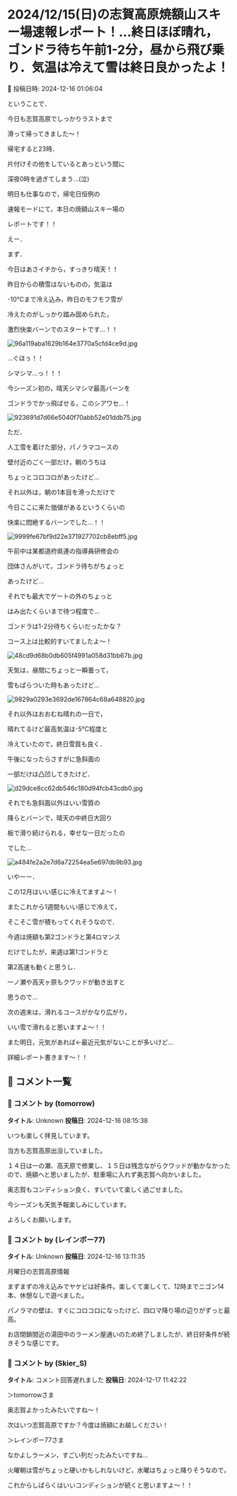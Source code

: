 # 2024/12/15(日)の志賀高原焼額山スキー場速報レポート！…終日ほぼ晴れ，ゴンドラ待ち午前1-2分，昼から飛び乗り．気温は冷えて雪は終日良かったよ！

📅 投稿日時: 2024-12-16 01:06:04

ということで．


今日も志賀高原でしっかりラストまで


滑って帰ってきました～！





帰宅すると23時．


片付けその他をしているとあっという間に


深夜0時を過ぎてしまう…(泣)


明日も仕事なので，帰宅日恒例の


速報モードにて，本日の焼額山スキー場の


レポートです！！





えー．


まず．


今日はあさイチから，すっきり晴天！！


昨日からの積雪はないものの，気温は


-10℃まで冷え込み，昨日のモフモフ雪が


冷えたのがしっかり踏み固められた，


激烈快楽バーンでのスタートです…！！




![96a119aba1629b164e3770a5cfd4ce9d.jpg](images/96a119aba1629b164e3770a5cfd4ce9d.jpg)







…ぐほぅ！！


シマシマ…っ！！！


今シーズン初の，晴天シマシマ最高バーンを


ゴンドラでかっ飛ばせる，このシアワセ…！




![923691d7d66e5040f70abb52e01ddb75.jpg](images/923691d7d66e5040f70abb52e01ddb75.jpg)







ただ．


人工雪を着けた部分，パノラマコースの


壁付近のごく一部だけ，朝のうちは


ちょっとコロコロがあったけど…


それ以外は，朝の1本目を滑っただけで


今日ここに来た価値があるというくらいの


快楽に悶絶するバーンでした…！！




![9999fe67bf9d22e371927702cb8ebff5.jpg](images/9999fe67bf9d22e371927702cb8ebff5.jpg)







午前中は某都道府県連の指導員研修会の


団体さんがいて，ゴンドラ待ちがちょっと


あったけど…


それでも最大でゲートの外のちょっと


はみ出たくらいまで待つ程度で…


ゴンドラは1-2分待ちくらいだったかな？


コース上は比較的すいてましたよ～！




![48cd9d68b0db605f4991a058d31bb67b.jpg](images/48cd9d68b0db605f4991a058d31bb67b.jpg)







天気は，昼間にちょっと一瞬曇って，


雪もぱらついた時もあったけど…




![9829a0293e3692de167864c68a648820.jpg](images/9829a0293e3692de167864c68a648820.jpg)







それ以外はおおむね晴れの一日で，


晴れてるけど最高気温は-5℃程度と


冷えていたので，終日雪質も良く．


午後になったらさすがに急斜面の


一部だけは凸凹してきたけど．




![d29dce8cc62db546c180d94fcb43cdb0.jpg](images/d29dce8cc62db546c180d94fcb43cdb0.jpg)







それでも急斜面以外はいい雪質の


降らとバーンで，晴天の中終日大回り


板で滑り続けられる，幸せな一日だったの


でした…




![a484fe2a2e7d6a72254ea5e697db9b93.jpg](images/a484fe2a2e7d6a72254ea5e697db9b93.jpg)







いやーー．


この12月はいい感じに冷えてますよ～！


またこれから1週間もいい感じで冷えて，


そこそこ雪が積もってくれそうなので．


今週は焼額も第2ゴンドラと第4ロマンス


だけでしたが，来週は第1ゴンドラと


第2高速も動くと思うし．


一ノ瀬や高天ヶ原もクワッドが動き出すと


思うので…


次の週末は，滑れるコースがかなり広がり，


いい雪で滑れると思いますよ～！！





また明日，元気があれば←最近元気がないことが多いけど…


詳細レポート書きます～！！

## 💬 コメント一覧

### 💬 コメント by (tomorrow)
**タイトル**: Unknown
**投稿日**: 2024-12-16 08:15:38

いつも楽しく拝見しています。

当方も志賀高原出没していました。

１４日は一の瀬、高天原で修業し、１５日は残念ながらクワッドが動かなかったので、焼額へと思いましたが、駐車場に入れず奥志賀へ向かいました。

奥志賀もコンディション良く、すいていて楽しく過ごせました。

今シーズンも天気予報楽しみにしています。

よろしくお願いします。

### 💬 コメント by (レインボー77)
**タイトル**: Unknown
**投稿日**: 2024-12-16 13:11:35

月曜日の志賀高原情報

まずまずの冷え込みでヤケビは好条件。楽しくて楽しくて、12時までニゴン14本、休憩なしで遊べました。

パノラマの壁は、すぐにコロコロになったけど、四ロマ降り場の辺りがずっと最高。

お店閉鎖間近の湯田中のラーメン屋通いのため終了しましたが、終日好条件が続きそうな感じです。

### 💬 コメント by (Skier_S)
**タイトル**: コメント回答遅れました
**投稿日**: 2024-12-17 11:42:22

＞tomorrowさま

奥志賀よかったみたいですね～！

次はいつ志賀高原ですか？今度は焼額にお越しください！



＞レインボー77さま

なかよしラーメン，すごい列だったみたいですね…

火曜朝は雪がちょっと硬いかもしれないけど，水曜はちょっと降りそうなので，

これからしばらくはいいコンディションが続くと思いますよ～！！

